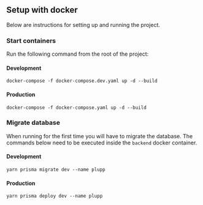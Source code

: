 ## Setup with docker
Below are instructions for setting up and running the project.


### Start containers
Run the following command from the root of the project:

#### Development
```
docker-compose -f docker-compose.dev.yaml up -d --build
```

#### Production
```
docker-compose -f docker-compose.yaml up -d --build
```


### Migrate database
When running for the first time you will have to migrate the database. The commands below need to be executed inside the `backend` docker container.

#### Development
```
yarn prisma migrate dev --name plupp
```

#### Production
```
yarn prisma deploy dev --name plupp
```